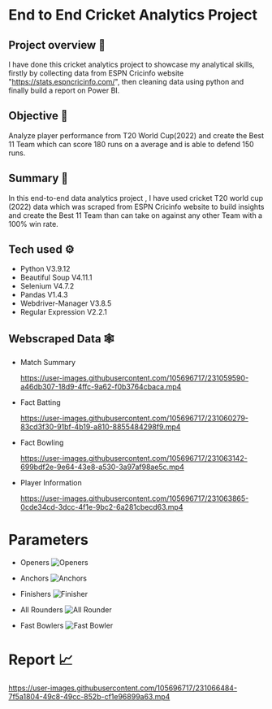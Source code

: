 
# End to End Cricket Analytics Project

## Project overview 👀


 I have done this cricket analytics project to showcase my analytical skills, firstly by collecting data from ESPN Cricinfo website "https://stats.espncricinfo.com/", then cleaning data using python and finally build a report on Power BI.

## Objective 🎯

Analyze player performance from T20 World Cup(2022) and create the Best 11 Team which can score 180 runs on a average and is able to defend 150 runs.

## Summary 🔔

In this end-to-end data analytics project , I have used cricket T20 world cup (2022) data which was scraped from ESPN Cricinfo website to build insights and create the Best 11 Team than can take on against any other Team with a 100% win rate.

## Tech used ⚙️

* Python V3.9.12
* Beautiful Soup V4.11.1
* Selenium V4.7.2
* Pandas V1.4.3
* Webdriver-Manager V3.8.5
* Regular Expression V2.2.1


## Webscraped Data 🕸️

* Match Summary
 

  https://user-images.githubusercontent.com/105696717/231059590-a46db307-18d9-4ffc-9a62-f0b3764cbaca.mp4


* Fact Batting



  https://user-images.githubusercontent.com/105696717/231060279-83cd3f30-91bf-4b19-a810-8855484298f9.mp4




* Fact Bowling



  https://user-images.githubusercontent.com/105696717/231063142-699bdf2e-9e64-43e8-a530-3a97af98ae5c.mp4



* Player Information



  https://user-images.githubusercontent.com/105696717/231063865-0cde34cd-3dcc-4f1e-9bc2-6a281cbecd63.mp4


# Parameters
 * Openers
   ![Openers](https://user-images.githubusercontent.com/105696717/231073555-4fc9a537-e697-48ae-8c9f-eb8b98b5281b.jpg)

 * Anchors
   ![Anchors](https://user-images.githubusercontent.com/105696717/231073665-03f672c1-76d4-47e4-97ad-418fa0aeb57e.jpg)
 
 * Finishers
   ![Finisher](https://user-images.githubusercontent.com/105696717/231074549-cb092aaa-9e15-4922-a639-daad78a3bc27.jpg)

* All Rounders
   ![All Rounder](https://user-images.githubusercontent.com/105696717/231074633-8b0c6d9d-3f48-485c-9102-d3b967eb2e1e.jpg)

* Fast Bowlers
   ![Fast Bowler](https://user-images.githubusercontent.com/105696717/231073952-3431a94d-5d4d-4520-8bff-bbd6d9148336.jpg)


# Report 📈

https://user-images.githubusercontent.com/105696717/231066484-7f5a1804-49c8-49cc-852b-cf1e96899a63.mp4


